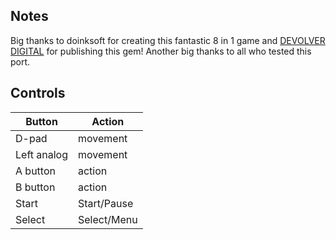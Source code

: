 ## Notes

Big thanks to doinksoft for creating this fantastic 8 in 1 game and [DEVOLVER DIGITAL](https://store.steampowered.com/app/1066260/Devolver_Bootleg/) for publishing this gem!
Another big thanks to all who tested this port.

## Controls

| Button | Action |
|--|--| 
|D-pad|movement|
|Left analog|movement|
|A button|action|
|B button |action|
|Start|Start/Pause|
|Select|Select/Menu|



